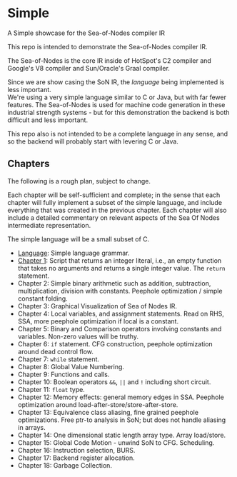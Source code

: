 # Simple
A Simple showcase for the Sea-of-Nodes compiler IR

This repo is intended to demonstrate the Sea-of-Nodes compiler IR.  

The Sea-of-Nodes is the core IR inside of HotSpot's C2 compiler 
and Google's V8 compiler and Sun/Oracle's Graal compiler.

Since we are show casing the SoN IR, the *language* being implemented is less important.  
We're using a very simple language similar to C or Java, but with far fewer features.
The Sea-of-Nodes is used for machine code generation in these industrial 
strength systems - but for this demonstration the backend is both difficult 
and less important.

This repo also is not intended to be a complete language in any sense, 
and so the backend will probably start with levering C or Java.

## Chapters

The following is a rough plan, subject to change.

Each chapter will be self-sufficient and complete; in the sense that each chapter will fully implement 
a subset of the simple language, and include everything that was created in the previous chapter. 
Each chapter will also include a detailed commentary on relevant aspects of the 
Sea Of Nodes intermediate representation.

The simple language will be a small subset of C. 

* [Language](language/README.md): Simple language grammar.
* [Chapter 1](chapter01/README.md): Script that returns an integer literal, i.e., an empty function that takes no arguments and returns a single integer value. The `return` statement.
* Chapter 2: Simple binary arithmetic such as addition, subtraction, multiplication, division with constants. Peephole optimization / simple constant folding.
* Chapter 3: Graphical Visualization of Sea of Nodes IR.
* Chapter 4: Local variables, and assignment statements. Read on RHS, SSA, more peephole optimization if local is a constant.
* Chapter 5: Binary and Comparison operators involving constants and variables. Non-zero values will be truthy.
* Chapter 6: `if` statement.  CFG construction, peephole optimization around dead control flow.
* Chapter 7: `while` statement. 
* Chapter 8: Global Value Numbering.
* Chapter 9: Functions and calls.
* Chapter 10: Boolean operators `&&`, `||` and `!` including short circuit.
* Chapter 11: `float` type.
* Chapter 12: Memory effects: general memory edges in SSA. Peephole optimization around load-after-store/store-after-store.
* Chapter 13: Equivalence class aliasing, fine grained peephole optimizations. Free ptr-to analysis in SoN; but does not handle aliasing in arrays.
* Chapter 14: One dimensional static length array type. Array load/store.
* Chapter 15: Global Code Motion - unwind SoN to CFG. Scheduling.
* Chapter 16: Instruction selection, BURS.
* Chapter 17: Backend register allocation.
* Chapter 18: Garbage Collection.